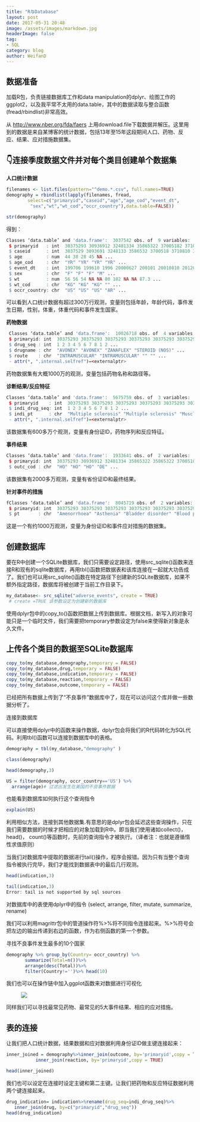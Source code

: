 ```yaml
---
title: "R与Database"
layout: post
date: 2017-05-31 20:48
image: /assets/images/markdown.jpg
headerImage: false
tag:
- SQL
category: blog
author: WeifanD
---
```


## 数据准备

加载R包，负责链接数据库工作和data manipulation的dplyr、绘图工作的ggplot2，以及我平常不太用的data.table，其中的数据读取与整合函数(fread/rbindlist)非常高效。

从 <http://www.nber.org/fda/faers> 上用download.file下载数据并解压。这里用到的数据是来自某博客的统计数据，包括13年至15年这段期间人口、药物、反应、结果、应对措施数据集。

## 👇连接季度数据文件并对每个类目创建单个数据集

**人口统计数据**

```r
filenames <- list.files(pattern="^demo.*.csv", full.names=TRUE)
demography = rbindlist(lapply(filenames, fread,
        select=c("primaryid","caseid","age","age_cod","event_dt",
         "sex","wt","wt_cod","occr_country"),data.table=FALSE))

str(demography)
```
得到：
```r
Classes ‘data.table’ and 'data.frame':  3037542 obs. of  9 variables:
 $ primaryid   : int  30375293 30936912 32481334 35865322 37005182 37108102 37820163 38283002 38346784 40096383 ...
 $ caseid      : int  3037529 3093691 3248133 3586532 3700518 3710810 3782016 3828300 3834678 4009638 ...
 $ age         : num  44 38 28 45 NA ...
 $ age_cod     : chr  "YR" "YR" "YR" "YR" ...
 $ event_dt    : int  199706 199610 1996 20000627 200101 20010810 20120409 NA 20020615 20030619 ...
 $ sex         : chr  "F" "F" "F" "M" ...
 $ wt          : num  56 56 54 NA NA 80 102 NA NA 87.3 ...
 $ wt_cod      : chr  "KG" "KG" "KG" "" ...
 $ occr_country: chr  "US" "US" "US" "AR" ...
```

可以看到人口统计数据有超过300万行观测，变量则包括年龄，年龄代码，事件发生日期，性别，体重，体重代码和事件发生国家。

**药物数据**

```r
 Classes ‘data.table’ and 'data.frame':  10026718 obs. of  4 variables:
 $ primaryid: int  30375293 30375293 30375293 30375293 30375293 30375293 30375293 30375293 30936912 30936912 ...
 $ drug_seq : int  1 2 3 4 5 6 7 8 1 2 ...
 $ drugname : chr  "AVONEX" "AVONEX" "ZANAFLEX" "STEROID (NOS)" ...
 $ route    : chr  "INTRAMUSCULAR" "INTRAMUSCULAR" "" "" ...
 - attr(*, ".internal.selfref")=<externalptr> 
```

药物数据集有大概1000万的观测，变量包括药物名称和路径等。

**诊断结果/反应特征**

```r
Classes ‘data.table’ and 'data.frame':  5675759 obs. of  3 variables:
 $ primaryid    : int  30375293 30375293 30375293 30375293 30375293 30375293 30375293 30375293 30936912 30936912 ...
 $ indi_drug_seq: int  1 2 3 4 5 6 7 8 1 2 ...
 $ indi_pt      : chr  "Multiple sclerosis" "Multiple sclerosis" "Muscle spasticity" "Arthritis" ...
 - attr(*, ".internal.selfref")=<externalptr> 
 ```

该数据集有600多万个观测，变量有身份证ID，药物序列和反应特征。

**事件结果**

```r
Classes ‘data.table’ and 'data.frame':  1933641 obs. of  2 variables:
 $ primaryid: int  30375293 30936912 32481334 35865322 35865322 37005182 37108102 37820163 38283002 38346784 ...
 $ outc_cod : chr  "HO" "HO" "HO" "DE" ...
```

该数据集有2000多万观测，变量有省份证ID和最终结果。

**针对事件的措施**

```r
fClasses ‘data.table’ and 'data.frame':  8045719 obs. of  2 variables:
 $ primaryid: int  30375293 30375293 30375293 30375293 30375293 30375293 30375293 30375293 30375293 30375293 ...
 $ pt       : chr  "Amenorrhoea" "Asthenia" "Bladder disorder" "Blood pressure increased" ...
```
这是一个有约1000万观测，变量为身份证ID和事件应对措施的数据集。

## 创建数据库

要在R中创建一个SQLite数据库，我们只需要设定路径，使用src_sqlite()函数来连接R和现有的sqlite数据库，再用tbl()函数把数据表和该库连接在一起就大功告成了。我们也可以用src_sqlite()函数在特定路径下创建新的SQLite数据库，如果不额外指定路径，数据库将被创建于当前工作目录下。

```r
my_database<- src_sqlite("adverse_events", create = TRUE)
 # create =TRUE 该参数设定为创建新的数据库
```

使用dplyr包中的copy_to()函数把数据上传到数据库。根据文档，新写入的对象可能只是一个临时文件，我们需要把temporary参数设定为false来使得新对象是永久文件。

## 上传各个类目的数据至SQLite数据库

```r
copy_to(my_database,demography,temporary = FALSE)
copy_to(my_database,drug,temporary = FALSE)
copy_to(my_database,indication,temporary = FALSE) 
copy_to(my_database,reaction,temporary = FALSE)  
copy_to(my_database,outcome,temporary = FALSE)     
```
已经把所有数据上传到了“不良事件”数据库中了，现在可以访问这个库并做一些数据分析了。

连接到数据库

可以直接使用dplyr中的函数来操作数据，dplyr包会将我们的R代码转化为SQL代码。利用tbl()函数可以连接到数据库中的表格。

```r
demography = tbl(my_database,"demography" )

class(demography)

head(demography,3)

US = filter(demography, occr_country=='US') %>% 
  arrange(age)# 过滤出发生在美国的不良事件数据
```

也能看到数据库如何执行这个查询指令

```r
explain(US)
```

利用相似方法，连接到其他数据集.有意思的是dplyr包会延迟这些查询操作，只在我们需要数据的时候才把相应的对象加载到R中。即当我们使用诸如collect()， head()， count()等函数时，先前的查询指令才被执行。（译者注：也就是遵循惰性求值原则）

当我们对数据库中提取的数据进行tail()操作，程序会报错。因为只有当整个查询指令被执行完毕，我们才能找到数据表中的最后几行观测。

```r
head(indication,3)

tail(indication,3)
Error: tail is not supported by sql sources
```

对数据库中的表使用dplyr中的指令 (select, arrange, filter, mutate, summarize, rename)

我们可以利用magrittr包中的管道操作符%>%将不同指令连接起来。%>%符号会把左边的输出传递到右边的函数，作为右侧函数的第一个参数。

寻找不良事件发生最多的10个国家

```r
demography %>% group_by(Country= occr_country) %>% 
       summarize(Total=n())%>%      
       arrange(desc(Total))%>%       
       filter(Country!='')%>% head(10)
```

我们也可以在操作链中加入ggplot函数来对数据进行可视化

<figure>
    <img src='http://i1.piimg.com/1949/1105d1291b5c38b3.png'>
</figure>


同样我们可以寻找最常见药物、最常见的5大事件结果、相应的应对措施。

## 表的连接

让我们把人口统计数据，结果数据和应对数据利用身份证ID做主键连接起来：

```r
inner_joined = demography%>%inner_join(outcome, by='primaryid',copy = TRUE)%>%
           inner_join(reaction, by='primaryid',copy = TRUE)

head(inner_joined)
```

我们也可以设定在连接时设定主键和第二主键。让我们把药物和反应特征数据利用两个键连接起来。

```r
drug_indication= indication%>%rename(drug_seq=indi_drug_seq)%>%
   inner_join(drug, by=c("primaryid","drug_seq"))
head(drug_indication)
```
